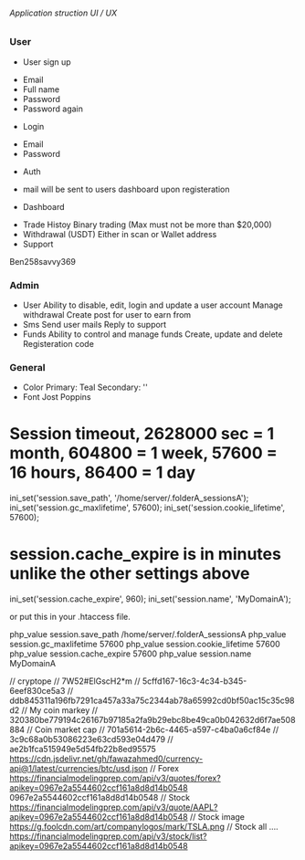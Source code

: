 ###### Application struction UI / UX
### User
* User sign up
- Email
- Full name
- Password
- Password again

* Login
- Email
- Password

* Auth
- mail will be sent to users dashboard upon registeration

* Dashboard
- Trade
Histoy
Binary trading (Max must not be more than $20,000)
- Withdrawal (USDT) Either in scan or Wallet address
- Support


Ben258savvy369

### Admin
* User
Ability to disable, edit, login and update a user account
Manage withdrawal
Create post for user to earn from
* Sms
Send user mails
Reply to support
* Funds
Ability to control and manage funds
Create, update and delete Registeration code


### General
* Color
Primary: Teal
Secondary: ''
* Font
Jost
Poppins





# Session timeout, 2628000 sec = 1 month, 604800 = 1 week, 57600 = 16 hours, 86400 = 1 day
ini_set('session.save_path', '/home/server/.folderA_sessionsA');
ini_set('session.gc_maxlifetime', 57600); 
ini_set('session.cookie_lifetime', 57600);
# session.cache_expire is in minutes unlike the other settings above         
ini_set('session.cache_expire', 960);
ini_set('session.name', 'MyDomainA');



or put this in your .htaccess file.

php_value session.save_path /home/server/.folderA_sessionsA
php_value session.gc_maxlifetime 57600
php_value session.cookie_lifetime 57600
php_value session.cache_expire 57600
php_value session.name MyDomainA



// cryptope
// 7W52#ElGscH2*m
// 5cffd167-16c3-4c34-b345-6eef830ce5a3
// ddb845311a196fb7291ca457a33a75c2344ab78a65992cd0bf50ac15c35c98d2
// My coin markey
// 320380be779194c26167b97185a2fa9b29ebc8be49ca0b042632d6f7ae508884
// Coin market cap
// 701a5614-2b6c-4465-a597-c4ba0a6cf84e
// 3c9c68a0b53086223e63cd593e04d479
// ae2b1fca515949e5d54fb22b8ed95575
https://cdn.jsdelivr.net/gh/fawazahmed0/currency-api@1/latest/currencies/btc/usd.json
// Forex
https://financialmodelingprep.com/api/v3/quotes/forex?apikey=0967e2a5544602ccf161a8d8d14b0548
0967e2a5544602ccf161a8d8d14b0548
// Stock
https://financialmodelingprep.com/api/v3/quote/AAPL?apikey=0967e2a5544602ccf161a8d8d14b0548
// Stock image
https://g.foolcdn.com/art/companylogos/mark/TSLA.png
// Stock all ....
https://financialmodelingprep.com/api/v3/stock/list?apikey=0967e2a5544602ccf161a8d8d14b0548